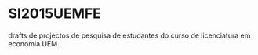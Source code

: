 # SI2015UEMFE
drafts de projectos de pesquisa de estudantes do curso de licenciatura em economia UEM.
